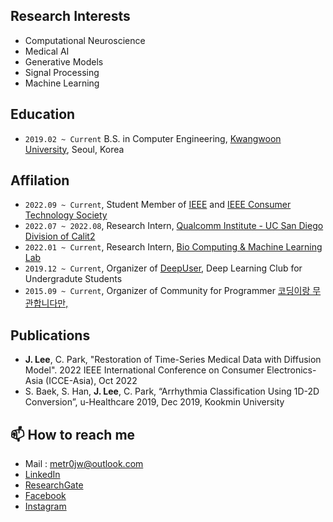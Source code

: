 Research Interests
-
- Computational Neuroscience
- Medical AI
- Generative Models
- Signal Processing
- Machine Learning

Education
-
- `2019.02 ~ Current` B.S. in Computer Engineering, [Kwangwoon University](https://www.kw.ac.kr/en), Seoul, Korea

Affilation
-
- `2022.09 ~ Current`, Student Member of [IEEE](https://www.ieee.org/) and [IEEE Consumer Technology Society](https://ctsoc.ieee.org/)
- `2022.07 ~ 2022.08`, Research Intern, [Qualcomm Institute - UC San Diego Division of Calit2](https://qi.ucsd.edu/)
- `2022.01 ~ Current`, Research Intern, [Bio Computing & Machine Learning Lab](http://bcml.kw.ac.kr/)
- `2019.12 ~ Current`, Organizer of [DeepUser](https://www.facebook.com/DeepUserAI), Deep Learning Club for Undergradute Students 
- `2015.09 ~ Current`, Organizer of Community for Programmer [코딩이랑 무관합니다만,](https://www.facebook.com/groups/System.out.Coding)

Publications
-
- <b>J. Lee</b>, C. Park, "Restoration of Time-Series Medical Data with Diffusion Model". 2022 IEEE International Conference on Consumer Electronics-Asia (ICCE-Asia), Oct 2022
- S. Baek, S. Han, <b>J. Lee</b>, C. Park, “Arrhythmia Classification Using 1D-2D Conversion”, u-Healthcare 2019, Dec 2019, Kookmin University

📫 How to reach me
-
- Mail : <metr0jw@outlook.com>
- [LinkedIn](https://www.linkedin.com/in/metr0jw/)
- [ResearchGate](https://www.researchgate.net/profile/Jiwoon-Lee-3)
- [Facebook](https://www.facebook.com/metr0jw)
- [Instagram](https://www.instagram.com/laz_y_w00n/)

  
 
<!--
**metr0jw/metr0jw** is a ✨ _special_ ✨ repository because its `README.md` (this file) appears on your GitHub profile.

Here are some ideas to get you started:

- 🔭 I’m currently working on ...
- 🌱 I’m currently learning ...
- 👯 I’m looking to collaborate on ...
- 🤔 I’m looking for help with ...
- 💬 Ask me about ...
- 📫 How to reach me: ...
- 😄 Pronouns: ...
- ⚡ Fun fact: ...
-->
